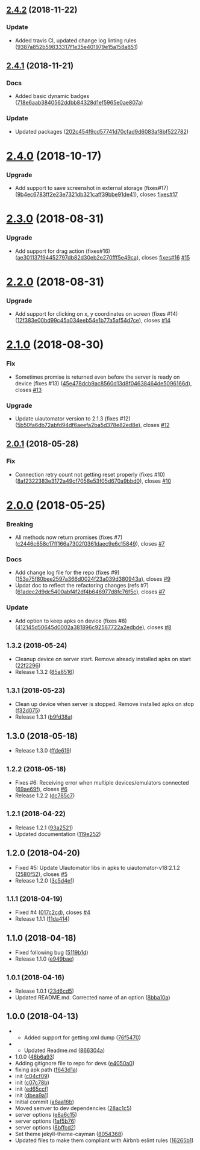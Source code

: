 <a name="2.4.2"></a>
## [2.4.2](https://github.com/goharanwar/uiautomator/compare/2.4.1...2.4.2) (2018-11-22)


### Update

* Added travis CI, updated change log linting rules ([9387a852b59833317f1e35e401979e15a158a851](https://github.com/goharanwar/uiautomator/commit/9387a852b59833317f1e35e401979e15a158a851))



<a name="2.4.1"></a>
## [2.4.1](https://github.com/goharanwar/uiautomator/compare/2.4.0...2.4.1) (2018-11-21)


### Docs

* Added basic dynamic badges ([718e6aab3840562ddbb84328d1ef5965e0ae807a](https://github.com/goharanwar/uiautomator/commit/718e6aab3840562ddbb84328d1ef5965e0ae807a))

### Update

* Updated packages ([202c454f9cd57741d70cfad9d6083af8bf522782](https://github.com/goharanwar/uiautomator/commit/202c454f9cd57741d70cfad9d6083af8bf522782))



<a name="2.4.0"></a>
# [2.4.0](https://github.com/goharanwar/uiautomator/compare/2.3.0...2.4.0) (2018-10-17)


### Upgrade

* Add support to save screenshot in external storage (fixes#17) ([9b4ec6783ff2e23e7321db321caff39bbe91de41](https://github.com/goharanwar/uiautomator/commit/9b4ec6783ff2e23e7321db321caff39bbe91de41)), closes [fixes#17](https://github.com/fixes/issues/17)



<a name="2.3.0"></a>
# [2.3.0](https://github.com/goharanwar/uiautomator/compare/2.2.0...2.3.0) (2018-08-31)


### Upgrade

* Add support for drag action (fixes#16) ([ae301137f94452797db82d30eb2e270fff5e49ca](https://github.com/goharanwar/uiautomator/commit/ae301137f94452797db82d30eb2e270fff5e49ca)), closes [fixes#16](https://github.com/fixes/issues/16) [#15](https://github.com/goharanwar/uiautomator/issues/15)



<a name="2.2.0"></a>
# [2.2.0](https://github.com/goharanwar/uiautomator/compare/2.1.0...2.2.0) (2018-08-31)


### Upgrade

* Add support for clicking on x, y coordinates on screen (fixes #14) ([12f383e00bd99c45a034eeb54e1b77a5af54d7ce](https://github.com/goharanwar/uiautomator/commit/12f383e00bd99c45a034eeb54e1b77a5af54d7ce)), closes [#14](https://github.com/goharanwar/uiautomator/issues/14)



<a name="2.1.0"></a>
# [2.1.0](https://github.com/goharanwar/uiautomator/compare/2.0.1...2.1.0) (2018-08-30)


### Fix

* Sometimes promise is returned even before the server is ready on device (fixes #13) ([45e478dcb9ac8560d13d8f04638464de5096166d](https://github.com/goharanwar/uiautomator/commit/45e478dcb9ac8560d13d8f04638464de5096166d)), closes [#13](https://github.com/goharanwar/uiautomator/issues/13)

### Upgrade

* Update uiautomator version to 2.1.3 (fixes #12) ([5b50fa6db72abfd94df6aeefa2ba5d378e82ed8e](https://github.com/goharanwar/uiautomator/commit/5b50fa6db72abfd94df6aeefa2ba5d378e82ed8e)), closes [#12](https://github.com/goharanwar/uiautomator/issues/12)



<a name="2.0.1"></a>
## [2.0.1](https://github.com/goharanwar/uiautomator/compare/2.0.0...2.0.1) (2018-05-28)


### Fix

* Connection retry count not getting reset properly (fixes #10) ([8af2322383e3172a49cf7058e53f05d670a9bbd0](https://github.com/goharanwar/uiautomator/commit/8af2322383e3172a49cf7058e53f05d670a9bbd0)), closes [#10](https://github.com/goharanwar/uiautomator/issues/10)



<a name="2.0.0"></a>
# [2.0.0](https://github.com/goharanwar/uiautomator/compare/1.3.2...2.0.0) (2018-05-25)


### Breaking

* All methods now return promises (fixes #7) ([c2446c658c17ff166a7302f0361daec9e6c15849](https://github.com/goharanwar/uiautomator/commit/c2446c658c17ff166a7302f0361daec9e6c15849)), closes [#7](https://github.com/goharanwar/uiautomator/issues/7)

### Docs

* Add change log file for the repo (fixes #9) ([153a75f80bee2597a366d0024f23a039d380943a](https://github.com/goharanwar/uiautomator/commit/153a75f80bee2597a366d0024f23a039d380943a)), closes [#9](https://github.com/goharanwar/uiautomator/issues/9)
* Updat doc to reflect the refactoring changes (refs #7) ([61adec2d9dc5400abf4f2df4b646977d8fc76f5c](https://github.com/goharanwar/uiautomator/commit/61adec2d9dc5400abf4f2df4b646977d8fc76f5c)), closes [#7](https://github.com/goharanwar/uiautomator/issues/7)

### Update

* Add option to keep apks on device (fixes #8) ([412145d50645d0002a381896c92567722a2edbde](https://github.com/goharanwar/uiautomator/commit/412145d50645d0002a381896c92567722a2edbde)), closes [#8](https://github.com/goharanwar/uiautomator/issues/8)



<a name="1.3.2"></a>
## <small>1.3.2 (2018-05-24)</small>

* Cleanup device on server start. Remove already installed apks on start ([22f2296](https://github.com/goharanwar/uiautomator/commit/22f2296))
* Release 1.3.2 ([85a8516](https://github.com/goharanwar/uiautomator/commit/85a8516))



<a name="1.3.1"></a>
## <small>1.3.1 (2018-05-23)</small>

* Clean up device when server is stopped. Remove installed apks on stop ([f32d075](https://github.com/goharanwar/uiautomator/commit/f32d075))
* Release 1.3.1 ([b9fd38a](https://github.com/goharanwar/uiautomator/commit/b9fd38a))



<a name="1.3.0"></a>
## 1.3.0 (2018-05-18)

* Release 1.3.0 ([ffde619](https://github.com/goharanwar/uiautomator/commit/ffde619))



<a name="1.2.2"></a>
## <small>1.2.2 (2018-05-18)</small>

* Fixes #6: Receiving error when multiple devices/emulators connected ([69ae69f](https://github.com/goharanwar/uiautomator/commit/69ae69f)), closes [#6](https://github.com/goharanwar/uiautomator/issues/6)
* Release 1.2.2 ([dc785c7](https://github.com/goharanwar/uiautomator/commit/dc785c7))



<a name="1.2.1"></a>
## <small>1.2.1 (2018-04-22)</small>

* Release 1.2.1 ([93a2521](https://github.com/goharanwar/uiautomator/commit/93a2521))
* Updated documentation ([119e252](https://github.com/goharanwar/uiautomator/commit/119e252))



<a name="1.2.0"></a>
## 1.2.0 (2018-04-20)

* Fixed #5: Update UIautomator libs in apks to uiautomator-v18:2.1.2 ([2580f52](https://github.com/goharanwar/uiautomator/commit/2580f52)), closes [#5](https://github.com/goharanwar/uiautomator/issues/5)
* Release 1.2.0 ([3c5d4e1](https://github.com/goharanwar/uiautomator/commit/3c5d4e1))



<a name="1.1.1"></a>
## <small>1.1.1 (2018-04-19)</small>

*  Fixed #4 ([017c2cd](https://github.com/goharanwar/uiautomator/commit/017c2cd)), closes [#4](https://github.com/goharanwar/uiautomator/issues/4)
* Release 1.1.1 ([11da414](https://github.com/goharanwar/uiautomator/commit/11da414))



<a name="1.1.0"></a>
## 1.1.0 (2018-04-18)

* Fixed following bug ([5119b1d](https://github.com/goharanwar/uiautomator/commit/5119b1d))
* Release 1.1.0 ([e949bae](https://github.com/goharanwar/uiautomator/commit/e949bae))



<a name="1.0.1"></a>
## <small>1.0.1 (2018-04-16)</small>

* Release 1.0.1 ([23d6cd5](https://github.com/goharanwar/uiautomator/commit/23d6cd5))
* Updated README.md. Corrected name of an option ([8bba10a](https://github.com/goharanwar/uiautomator/commit/8bba10a))



<a name="1.0.0"></a>
## 1.0.0 (2018-04-13)

* - Added support for getting xml dump ([76f5470](https://github.com/goharanwar/uiautomator/commit/76f5470))
* - Updated Readme.md ([866304a](https://github.com/goharanwar/uiautomator/commit/866304a))
* 1.0.0 ([48b6a93](https://github.com/goharanwar/uiautomator/commit/48b6a93))
* Adding gitignore file to repo for devs ([e4050a0](https://github.com/goharanwar/uiautomator/commit/e4050a0))
* fixing apk path ([f643d1a](https://github.com/goharanwar/uiautomator/commit/f643d1a))
* init ([c04cf09](https://github.com/goharanwar/uiautomator/commit/c04cf09))
* init ([c07c78b](https://github.com/goharanwar/uiautomator/commit/c07c78b))
* init ([ed65ccf](https://github.com/goharanwar/uiautomator/commit/ed65ccf))
* init ([dbea9a1](https://github.com/goharanwar/uiautomator/commit/dbea9a1))
* Initial commit ([a6aa16b](https://github.com/goharanwar/uiautomator/commit/a6aa16b))
* Moved semver to dev dependencies ([28ac1c5](https://github.com/goharanwar/uiautomator/commit/28ac1c5))
* server options ([e8a6c15](https://github.com/goharanwar/uiautomator/commit/e8a6c15))
* server options ([1af5b76](https://github.com/goharanwar/uiautomator/commit/1af5b76))
* server options ([8bffcd2](https://github.com/goharanwar/uiautomator/commit/8bffcd2))
* Set theme jekyll-theme-cayman ([8054368](https://github.com/goharanwar/uiautomator/commit/8054368))
* Updated files to make them compliant with Airbnb eslint rules ([16265b1](https://github.com/goharanwar/uiautomator/commit/16265b1))




